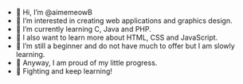 - 👋 Hi, I’m @aimemeowB
- 👀 I’m interested in creating web applications and graphics design.
- 🌱 I’m currently learning C, Java and PHP.
- 🎨 I also want to learn more about HTML, CSS and JavaScript.
- 💞️ I’m still a beginner and do not have much to offer but I am slowly learning.
- 🥰 Anyway, I am proud of my little progress.
- 🤗 Fighting and keep learning!

<!---
aimemeowB/aimemeowB is a ✨ special ✨ repository because its `README.md` (this file) appears on your GitHub profile.
You can click the Preview link to take a look at your changes.
--->
